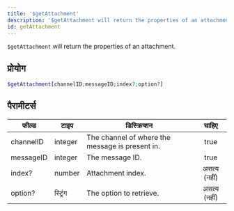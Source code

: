 ```yaml
---
title: '$getAttachment'
description: '$getAttachment will return the properties of an attachment.'
id: getAttachment
---
```


`$getAttachment` will return the properties of an attachment.

## प्रोयोग

```php
$getAttachment[channelID;messageID;index?;option?]
```

## पैरामीटर्स

| फील्ड     | टाइप     | डिस्क्रिप्शन                                    |    चाहिए     |
| --------- | -------- | ----------------------------------------------- |:------------:|
| channelID | integer  | The channel of where the message is present in. |     true     |
| messageID | integer  | The message ID.                                 |     true     |
| index?    | number   | Attachment index.                               | असत्य (नहीं) |
| option?   | स्ट्रिंग | The option to retrieve.                         | असत्य (नहीं) |